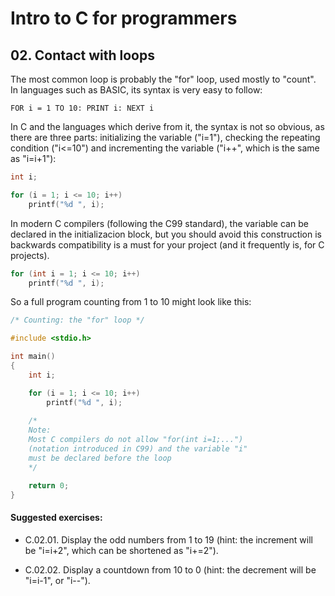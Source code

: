 # Intro to C for programmers

## 02. Contact with loops

The most common loop is probably the "for" loop, used mostly to "count". In languages such as BASIC, its syntax is very easy to follow:

```visualbasic
FOR i = 1 TO 10: PRINT i: NEXT i
```

In C and the languages which derive from it, the syntax is not so obvious, as there are three parts: initializing the variable ("i=1"), checking the repeating condition ("i<=10") and incrementing the variable ("i++", which is the same as "i=i+1"):

```c
int i;

for (i = 1; i <= 10; i++)
    printf("%d ", i);
```

In modern C compilers (following the C99 standard), the variable can be declared in the initializacion block, but you should avoid this construction is backwards compatibility is a must for your project (and it frequently is, for C projects).

```c
for (int i = 1; i <= 10; i++)
    printf("%d ", i);
```

So a full program counting from 1 to 10 might look like this:

```c
/* Counting: the "for" loop */

#include <stdio.h>

int main()
{
    int i;

    for (i = 1; i <= 10; i++)
        printf("%d ", i);
    
    /* 
    Note:
    Most C compilers do not allow "for(int i=1;...")
    (notation introduced in C99) and the variable "i"
    must be declared before the loop
    */

    return 0;
}
```


#### Suggested exercises:

- C.02.01. Display the odd numbers from 1 to 19 (hint: the increment will be "i=i+2", which can be shortened as "i+=2").

- C.02.02. Display a countdown from 10 to 0 (hint: the decrement will be "i=i-1", or "i--").

